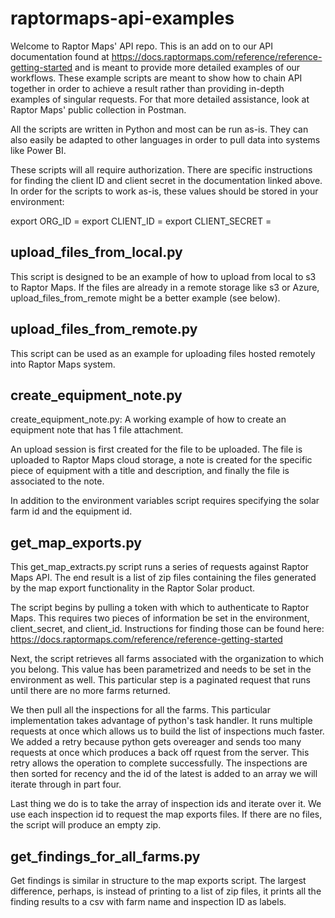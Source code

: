 # raptormaps-api-examples

Welcome to Raptor Maps' API repo. This is an add on to our API documentation found at https://docs.raptormaps.com/reference/reference-getting-started and is meant to provide more detailed examples of our workflows. These example scripts are meant to show how to chain API together in order to achieve a result rather than providing in-depth examples of singular requests. For that more detailed assistance, look at Raptor Maps' public collection in Postman.

All the scripts are written in Python and most can be run as-is. They can also easily be adapted to other languages in order to pull data into systems like Power BI.

These scripts will all require authorization. There are specific instructions for finding the client ID and client secret in the documentation linked above. In order for the scripts to work as-is, these values should be stored in your environment:

export ORG_ID = <your org id>
export CLIENT_ID = <your client id>
export CLIENT_SECRET = <your client secret>

## upload_files_from_local.py
This script is designed to be an example of how to upload from local to s3 to Raptor Maps. If the files are already in a remote storage like s3 or Azure, upload_files_from_remote might be a better example (see below).

## upload_files_from_remote.py
This script can be used as an example for uploading files hosted remotely into Raptor Maps system.

## create_equipment_note.py
create_equipment_note.py: A working example of how to create an equipment
note that has 1 file attachment.

An upload session is first created for the file to be uploaded. The file
is uploaded to Raptor Maps cloud storage, a note is created for the specific 
piece of equipment with a title and description, and finally the file
is associated to the note.

In addition to the environment variables script requires specifying the solar farm id and the equipment id.


## get_map_exports.py

This get_map_extracts.py script runs a series of requests against Raptor Maps API. The end result is a list of zip files containing the files generated by the map export functionality in the Raptor Solar product.

The script begins by pulling a token with which to authenticate to Raptor Maps. 
This requires two pieces of information be set in the environment, client_secret, and client_id. Instructions for finding those can be found here: https://docs.raptormaps.com/reference/reference-getting-started

Next, the script retrieves all farms associated with the organization to which you belong. This value has been parametrized and needs to be set in the environment as well.
This particular step is a paginated request that runs until there are no more farms returned. 

We then pull all the inspections for all the farms. This particular implementation takes advantage of python's task handler. It runs multiple requests at once which allows us to build the list of inspections much faster. 
We added a retry because python gets overeager and sends too many requests at once which produces a back off rquest from the server. This retry allows the operation to complete successfully.
The inspections are then sorted for recency and the id of the latest is added to an array we will iterate through in part four.

Last thing we do is to take the array of inspection ids and iterate over it. We use each inspection id to request the map exports files. If there are no files, the script will produce an empty zip.

## get_findings_for_all_farms.py
Get findings is similar in structure to the map exports script. The largest difference, perhaps, is instead of printing to a list of zip files, it prints all the finding results to a csv with farm name and inspection ID as labels.